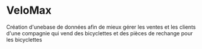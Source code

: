 # VeloMax
Création d'unebase de données afin de mieux gérer les ventes et les clients d'une compagnie qui vend des bicyclettes et des pièces de rechange pour les bicyclettes
